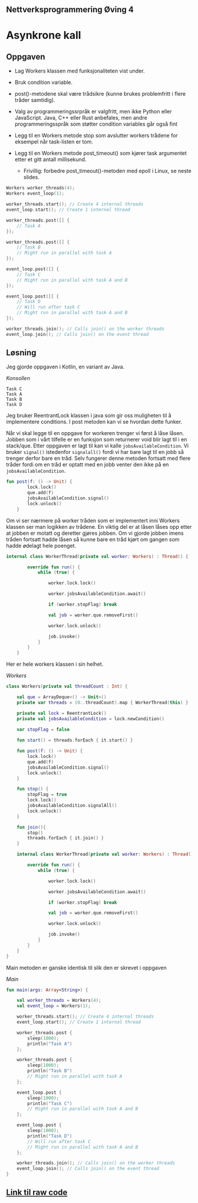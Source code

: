 ## Nettverksprogrammering Øving 4
# Asynkrone kall



## Oppgaven

- Lag Workers klassen med
funksjonaliteten vist under.

- Bruk condition variable.

- post()-metodene skal være
trådsikre (kunne brukes
problemfritt i flere tråder samtidig).

- Valg av programmeringssrpråk er
valgfritt, men ikke Python eller
JavaScript. Java, C++ eller Rust
anbefales, men andre
programmeringsspråk som støtter
condition variables går også fint

- Legg til en Workers metode stop
som avslutter workers trådene for
eksempel når task-listen er tom.

- Legg til en Workers metode
post_timeout() som kjører task
argumentet etter et gitt antall
millisekund.

    - Frivillig: forbedre
post_timeout()-metoden med
epoll i Linux, se neste slides.


```c++
Workers worker_threads(4);
Workers event_loop(1);

worker_threads.start(); // Create 4 internal threads
event_loop.start(); // Create 1 internal thread

worker_threads.post([] {
    // Task A
});

worker_threads.post([] {
    // Task B
    // Might run in parallel with task A
});

event_loop.post([] {
    // Task C
    // Might run in parallel with task A and B
});

event_loop.post([] {
    // Task D
    // Will run after task C
    // Might run in parallel with task A and B
});

worker_threads.join(); // Calls join() on the worker threads
event_loop.join(); // Calls join() on the event thread

```

## Løsning
Jeg gjorde oppgaven i Kotlin, en variant av Java. 

*Konsollen*
```
Task C
Task A
Task B
Task D
```



Jeg bruker ReentrantLock klassen i java som gir oss muligheten til å implementere conditions. I post metoden kan vi se hvordan dette funker.

Når vi skal legge til en oppgave for workeren trenger vi først å låse låsen. Jobben som i vårt tilfelle er en funksjon som returnerer void blir lagt til i en stack/que. Etter oppgaven er lagt til kan vi kalle `jobsAvailableCondition`. Vi bruker `signal()` istedenfor `signalall()` fordi vi har bare lagt til en jobb så trenger derfor bare en tråd. Selv fungerer denne metoden fortsatt med flere tråder fordi om en tråd er optatt med en jobb venter den ikke på en `jobsAvailableCondition`.

```Kotlin
fun post(f: () -> Unit) {
        lock.lock()
        que.add(f)
        jobsAvailableCondition.signal()
        lock.unlock()
    }
```

Om vi ser nærmere på worker tråden som er implementert inni Workers klassen ser man logikken av trådene. En viktig del er at låsen låses opp etter at jobben er motatt og deretter gjøres jobben. Om vi gjorde jobben imens tråden fortsatt hadde låsen så kunne bare en tråd kjørt om gangen som hadde ødelagt hele poenget.

```Kotlin
internal class WorkerThread(private val worker: Workers) : Thread() {

        override fun run() {
            while (true) {

                worker.lock.lock()

                worker.jobsAvailableCondition.await()

                if (worker.stopFlag) break

                val job = worker.que.removeFirst()

                worker.lock.unlock()

                job.invoke()
            }
        }
    }
```


Her er hele workers klassen i sin helhet.

*Workers*
```Kotlin
class Workers(private val threadCount : Int) {

    val que = ArrayDeque<() -> Unit>()
    private var threads = (0..threadCount).map { WorkerThread(this) }

    private val lock = ReentrantLock()
    private val jobsAvailableCondition = lock.newCondition()

    var stopFlag = false
    
    fun start() = threads.forEach { it.start() }

    fun post(f: () -> Unit) {
        lock.lock()
        que.add(f)
        jobsAvailableCondition.signal()
        lock.unlock()
    }

    fun stop() {
        stopFlag = true
        lock.lock()
        jobsAvailableCondition.signalAll()
        lock.unlock()
    }

    fun join(){
        stop()
        threads.forEach { it.join() }
    }

    internal class WorkerThread(private val worker: Workers) : Thread() {

        override fun run() {
            while (true) {

                worker.lock.lock()

                worker.jobsAvailableCondition.await()

                if (worker.stopFlag) break

                val job = worker.que.removeFirst()

                worker.lock.unlock()

                job.invoke()
            }
        }
    }
}

```


Main metoden er ganske identisk til slik den er skrevet i oppgaven

*Main*
```Kotlin
fun main(args: Array<String>) {

    val worker_threads = Workers(4);
    val event_loop = Workers(1);

    worker_threads.start(); // Create 4 internal threads
    event_loop.start(); // Create 1 internal thread

    worker_threads.post {
        sleep(1000);
        println("Task A")
    };

    worker_threads.post {
        sleep(1000);
        println("Task B")
        // Might run in parallel with task A
    };

    event_loop.post {
        sleep(1000);
        println("Task C")
        // Might run in parallel with task A and B
    };

    event_loop.post {
        sleep(1000);
        println("Task D")
        // Will run after task C
        // Might run in parallel with task A and B
    };

    worker_threads.join(); // Calls join() on the worker threads
    event_loop.join(); // Calls join() on the event thread
}

```

## [Link til raw code](./program.kt)